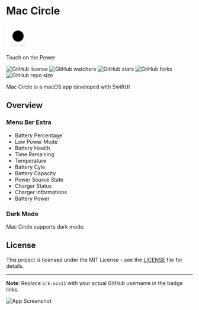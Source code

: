 # Mac Circle


<img src="/images/512-mac.png" alt="App Icon" width="64" height="64">

Touch on the Power

![GitHub license](https://img.shields.io/badge/license-MIT-blue.svg)
![GitHub watchers](https://img.shields.io/github/watchers/brk-ozs11/Mac-Circle)
![GitHub stars](https://img.shields.io/github/stars/brk-ozs11/Mac-Circle)
![GitHub forks](https://img.shields.io/github/forks/brk-ozs11/Mac-Circle)
![GitHub repo size](https://img.shields.io/github/repo-size/brk-ozs11/Mac-Circle)


Mac Circle is a macOS app developed with SwiftUI 

## Overview

### Menu Bar Extra

- Battery Percentage
- Low Power Mode
- Battery Health
- Time Remaining
- Temperature
- Battery Cyle
- Battery Capacity
- Power Source State
- Charger Status
- Charger Informations
- Battery Power
  

### Dark Mode

Mac Circle supports dark mode.

## License

This project is licensed under the MIT License - see the [LICENSE](LICENSE) file for details.

---

**Note**: Replace `brk-ozs11` with your actual GitHub username in the badge links.

![App Screenshot](screenshot.png)
